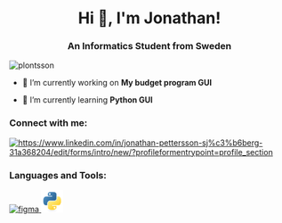 <h1 align="center">Hi 👋, I'm Jonathan!</h1>
<h3 align="center">An Informatics Student from Sweden</h3>

<p align="left"> <img src="https://komarev.com/ghpvc/?username=plontsson&label=Profile%20views&color=0e75b6&style=flat" alt="plontsson" /> </p>

- 🔭 I’m currently working on **My budget program GUI**

- 🌱 I’m currently learning **Python GUI**

<h3 align="left">Connect with me:</h3>
<p align="left">
<a href="https://linkedin.com/in/https://www.linkedin.com/in/jonathan-pettersson-sj%c3%b6berg-31a368204/edit/forms/intro/new/?profileformentrypoint=profile_section" target="blank"><img align="center" src="https://raw.githubusercontent.com/rahuldkjain/github-profile-readme-generator/master/src/images/icons/Social/linked-in-alt.svg" alt="https://www.linkedin.com/in/jonathan-pettersson-sj%c3%b6berg-31a368204/edit/forms/intro/new/?profileformentrypoint=profile_section" height="30" width="40" /></a>
</p>

<h3 align="left">Languages and Tools:</h3>
<p align="left"> <a href="https://www.figma.com/" target="_blank" rel="noreferrer"> <img src="https://www.vectorlogo.zone/logos/figma/figma-icon.svg" alt="figma" width="40" height="40"/> </a> <a href="https://www.python.org" target="_blank" rel="noreferrer"> <img src="https://raw.githubusercontent.com/devicons/devicon/master/icons/python/python-original.svg" alt="python" width="40" height="40"/> </a> </p>
